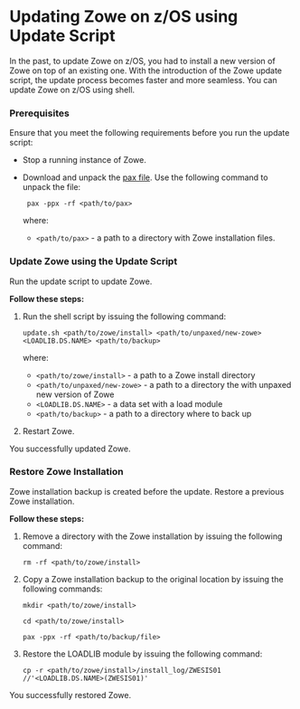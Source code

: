 # Updating Zowe on z/OS using Update Script

In the past, to update Zowe on z/OS, you had to install a new version of Zowe on top of an existing one. With the introduction of the Zowe update script, the update process becomes faster and more seamless. You can update Zowe on z/OS using shell.

### Prerequisites

Ensure that you meet the following requirements before you run the update script:

  - Stop a running instance of Zowe.
  - Download and unpaсk the [pax file](https://zowe.org/download/). Use the following command to unpack the file:
    ```
     pax -ppx -rf <path/to/pax>
    ```
    where:

    - `<path/to/pax>` - a path to a directory with Zowe installation files.

### Update Zowe using the Update Script

Run the update script to update Zowe.

**Follow these steps:**

1. Run the shell script by issuing the following command: 

    ```
    update.sh <path/to/zowe/install> <path/to/unpaxed/new-zowe> <LOADLIB.DS.NAME> <path/to/backup>
    ```
    where:
    - `<path/to/zowe/install>` - a path to a Zowe install directory
    - `<path/to/unpaxed/new-zowe>` - a path to a directory the with unpaxed new version of Zowe
    - `<LOADLIB.DS.NAME>` - a data set with a load module
    - `<path/to/backup>` - a path to a directory where to back up
            
2. Restart Zowe.

You successfully updated Zowe.

### Restore Zowe Installation 

Zowe installation backup is created before the update. Restore a previous Zowe installation. 

**Follow these steps:**

1. Remove a directory with the Zowe installation by issuing the following command:
   ```
   rm -rf <path/to/zowe/install>
   ```
2. Copy a Zowe installation backup to the original location by issuing the following commands:
   ```   
   mkdir <path/to/zowe/install>

   cd <path/to/zowe/install>

   pax -ppx -rf <path/to/backup/file>
   ```
3. Restore the LOADLIB module by issuing the following command:
    ```
    cp -r <path/to/zowe/install>/install_log/ZWESIS01 //'<LOADLIB.DS.NAME>(ZWESIS01)'
    ```
You successfully restored Zowe.